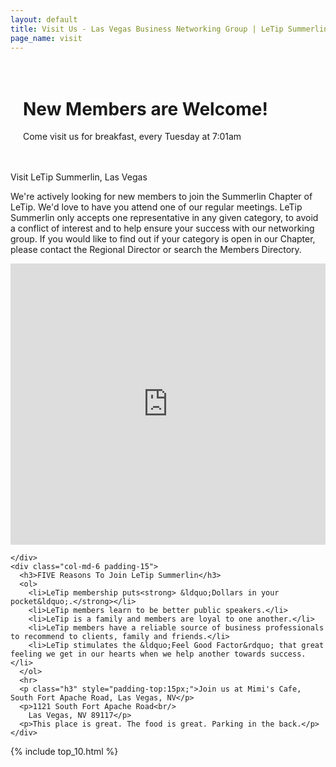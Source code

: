 ```yaml
---
layout: default
title: Visit Us - Las Vegas Business Networking Group | LeTip Summerlin
page_name: visit
---
```


<div class="jumbotron jumbotron-visit">
  <div class="container" style="padding:20px;">
    <h1>New Members are Welcome!</h1>
    <p>Come visit us for breakfast, every Tuesday at 7:01am</p>
  </div>
</div>

<div class="container margin-b-30">
  <div class="row">
    <div class="col-md-12">
      <p class="h2">Visit LeTip Summerlin, Las Vegas</p>
      <p>We're actively looking for new members to join the Summerlin Chapter of LeTip.  We'd love to have you attend one of our regular meetings.  LeTip Summerlin only accepts one representative in any given category, to avoid a conflict of interest and to help ensure your success with our networking group. If you would like to find out if your category is open in our Chapter, please contact the Regional Director or search the Members Directory.</p>
    </div>
  </div>
</div>


<div class="container shaded margin-b-30">
  <div class="row">
    <div class="col-md-6 padding-15">
      <div class="embed-responsive embed-responsive-4by3"><iframe src="https://www.google.com/maps/embed?pb=!1m18!1m12!1m3!1d3221.3630964292606!2d-115.29190800000005!3d36.157718!2m3!1f0!2f0!3f0!3m2!1i1024!2i768!4f13.1!3m3!1m2!1s0x80c8bf82798fd391%3A0x1b1c0358925a5a3a!2sMimi&#39;s+Cafe!5e0!3m2!1sen!2sus!4v1422838870553" width="100%" height="450" frameborder="0" style="border:0"></iframe></div>
      
      
    </div>
    <div class="col-md-6 padding-15">
      <h3>FIVE Reasons To Join LeTip Summerlin</h3>
      <ol>
        <li>LeTip membership puts<strong> &ldquo;Dollars in your pocket&ldquo;.</strong></li>
        <li>LeTip members learn to be better public speakers.</li>
        <li>LeTip is a family and members are loyal to one another.</li>
        <li>LeTip members have a reliable source of business professionals to recommend to clients, family and friends.</li>
        <li>LeTip stimulates the &ldquo;Feel Good Factor&rdquo; that great feeling we get in our hearts when we help another towards success.</li>
      </ol>
      <hr>
      <p class="h3" style="padding-top:15px;">Join us at Mimi's Cafe, South Fort Apache Road, Las Vegas, NV</p>
      <p>1121 South Fort Apache Road<br/>
        Las Vegas, NV 89117</p>
      <p>This place is great. The food is great. Parking in the back.</p>
    </div>
  </div>
</div> <!-- /container -->  

{% include top_10.html %}